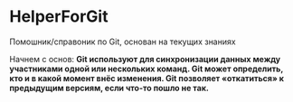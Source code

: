 # HelperForGit
Помошник/справоник по Git, основан на текущих знаниях

Начнем с основ: **Git используют для синхронизации данных между участниками одной или нескольких команд. Git может определить, кто и в какой момент внёс изменения. Git позволяет «откатиться» к предыдущим версиям, если что-то пошло не так.**
